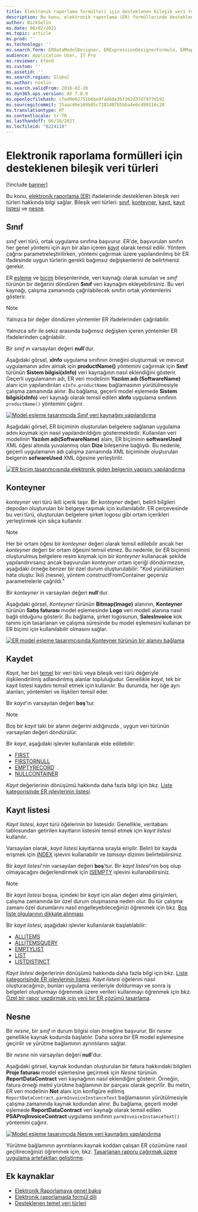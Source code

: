```yaml
---
title: Elektronik raporlama formülleri için desteklenen bileşik veri türleri
description: Bu konu, elektronik raporlama (ER) formüllerinde desteklenen bileşik veri türleri hakkında bilgi sağlar.
author: NickSelin
ms.date: 06/02/2021
ms.topic: article
ms.prod: ''
ms.technology: ''
ms.search.form: ERDataModelDesigner, ERExpressionDesignerFormula, ERMappedFormatDesigner, ERModelMappingDesigner
audience: Application User, IT Pro
ms.reviewer: kfend
ms.custom: ''
ms.assetid: ''
ms.search.region: Global
ms.author: nselin
ms.search.validFrom: 2016-02-28
ms.dyn365.ops.version: AX 7.0.0
ms.openlocfilehash: c7ed9e62751b6be9fad6de3bf262d37d7977d192
ms.sourcegitcommit: 15aacd0e109b05c7281407b5bba4e6cd99116c28
ms.translationtype: HT
ms.contentlocale: tr-TR
ms.lasthandoff: 06/10/2021
ms.locfileid: "6224118"
---
```

# <a name="supported-composite-data-types-for-electronic-reporting-formulas"></a>Elektronik raporlama formülleri için desteklenen bileşik veri türleri

[!include [banner](../includes/banner.md)]

Bu konu, [elektronik raporlama (ER)](general-electronic-reporting.md) ifadelerinde desteklenen bileşik veri türleri hakkında bilgi sağlar. Bileşik veri türleri: [sınıf](#class), [konteyner](#container), [kayıt](#record), [kayıt listesi](#record-list) ve [nesne](#object).

## <a name="class"></a><a name="class"></a>Sınıf

*sınıf* veri türü, ortak uygulama sınıfına başvurur. ER'de, başvurulan sınıfın her genel yöntemi için ayrı bir alan içeren [*kayıt*](#record) olarak temsil edilir. Yöntem çağrısı parametreleştirilirken, yöntemi çağırmak üzere yapılandırılmış bir ER ifadesinde uygun türlerin gerekli bağımsız değişkenlerini de belirtmeniz gerekir.

ER [eşleme](general-electronic-reporting.md#data-model-and-model-mapping-components) ve [biçim](general-electronic-reporting.md#FormatComponentOutbound) bileşenlerinde, veri kaynağı olarak sunulan ve *sınıf* türünün bir değerini döndüren **Sınıf** veri kaynağını ekleyebilirsiniz. Bu veri kaynağı, çalışma zamanında çağrılabilecek sınıfın ortak yöntemlerini gösterir.

> [!NOTE]
> Yalnızca bir değer döndüren yöntemler ER ifadelerinden çağrılabilir.
>
> Yalnızca sıfır ile sekiz arasında bağımsız değişken içeren yöntemler ER ifadelerinden çağrılabilir.

Bir *sınıf* ın varsayılan değeri **null**'dur.

Aşağıdaki görsel, **xInfo** uygulama sınıfının örneğini oluşturmak ve mevcut uygulamanın adını almak için **productName()** yöntemini çağırmak için **Sınıf** türünün **Sistem bilgisi(xInfo)** veri kaynağının nasıl eklendiğini gösterir. Geçerli uygulamanın adı, ER veri modelinin **Yazılım adı (SoftwareName)** alanı için yapılandırılan `xInfo.productName` bağlamasının yürütülmesiyle çalışma zamanında alınır. Bu bağlama, geçerli model eşlemede **Sistem bilgisi(xInfo)** veri kaynağı olarak temsil edilen **xInfo** uygulama sınıfının `productName()` yöntemini çağırır.

[![Model eşleme tasarımcıda Sınıf veri kaynağını yapılandırma](./media/er-formula-supported-data-types-composite-class1.gif)](./media/er-formula-supported-data-types-composite-class1.gif)

Aşağıdaki görsel, ER biçiminin oluşturulan belgelere sağlanan uygulama adını koymak için nasıl yapılandırıldığını göstermektedir. Kullanılan veri modelinin **Yazılım adı(SoftwareName)** alanı, ER biçiminin **softwareUsed** XML öğesi altında yuvalanmış olan **Dize** bileşenine bağlıydı. Bu nedenle, geçerli uygulamanın adı çalışma zamanında XML biçiminde oluşturulan belgenin **sofwareUsed** XML öğesine yerleştirilir.

[![ER biçim tasarımcısında elektronik giden belgenin yapısını yapılandırma](./media/er-formula-supported-data-types-composite-class2.png)](./media/er-formula-supported-data-types-composite-class2.png)

## <a name="container"></a><a name="container"></a>Konteyner

*konteyner* veri türü ikili içerik taşır. Bir *konteyner* değeri, belirli bilgileri depodan oluşturulan bir belgeye taşımak için kullanılabilir. ER çerçevesinde bu veri türü, oluşturulan belgelere şirket logosu gibi ortam içerikleri yerleştirmek için sıkça kullanılır.

> [!NOTE]
> Her bir ortam öğesi bir *konteyner* değeri olarak temsil edilebilir ancak her *konteyner* değeri bir ortam öğesini temsil etmez. Bu nedenle, bir ER biçimini oluşturulmuş belgelere resim koymak için bir *konteyner* kullanacak şekilde yapılandırırsanız ancak başvurulan *konteyner* ortam içeriği döndürmezse, aşağıdaki örneğe benzer bir özel durum oluşturulabilir: "Kod yürütülürken hata oluştu: İkili (nesne), yöntem constructFromContainer geçersiz parametrelerle çağrıldı."

Bir *konteyner* in varsayılan değeri **null**'dur.

Aşağıdaki görsel, *Konteyner* türünün **Bitmap(Image)** alanının, **Konteyner** türünün **Satış faturası** model eşlemesinde **Logo** veri modeli alanına nasıl bağlı olduğunu gösterir. Bu bağlama, şirket logosunun, **SalesInvoice** kök tanımı için tasarlanan ve çalışma süresinde bu model eşlemesini kullanan bir ER biçimi için kullanılabilir olmasını sağlar.

[![ER model eşleme tasarımcısında Konteyner türünün bir alanını bağlama](./media/er-formula-supported-data-types-composite-container.png)](./media/er-formula-supported-data-types-composite-container.png)

## <a name="record"></a><a name="record"></a>Kaydet

*Kayıt*, her biri [temel](er-formula-supported-data-types-primitive.md) bir veri türü veya bileşik veri türü değeriyle ilişkilendirilmiş adlandırılmış alanlar topluluğudur. Genellikle *kayıt*, tek bir kayıt listesi kaydını temsil etmek için kullanılır. Bu durumda, her öğe ayrı alanları, yöntemleri ve ilişkileri temsil eder.

Bir *kayıt*'ın varsayılan değeri **boş**'tur.

> [!NOTE]
> Boş bir *kayıt* taki bir alanın değerini aldığınızda , uygun veri türünün varsayılan değeri döndürülür.

Bir *kayıt*, aşağıdaki işlevler kullanılarak elde edilebilir:

- [FIRST](er-functions-list-first.md)
- [FIRSTORNULL](er-functions-list-firstornull.md)
- [EMPTYRECORD](er-functions-record-emptyrecord.md)
- [NULLCONTAINER](er-functions-record-nullcontainer.md)

*Kayıt* değerlerinin dönüşümü hakkında daha fazla bilgi için bkz. [Liste kategorisinde ER işlevlerinin listesi](er-functions-category-list.md).

## <a name="record-list"></a><a name="record-list"></a>Kayıt listesi

*Kayıt listesi,* *kayıt* türü öğelerinin bir listesidir. Genellikle, veritabanı tablosundan getirilen kayıtların listesini temsil etmek için *kayıt listesi* kullanılır.

Varsayılan olarak, *kayıt listesi* kayıtlarına sırayla erişilir. Belirli bir kayda erişmek için [INDEX](er-functions-list-index.md) işlevini kullanabilir ve *tamsayı* dizinini belirtebilirsiniz.

Bir *kayıt listesi*'nin varsayılan değeri **boş**'tur. Bir *kayıt listesi*'nin boş olup olmayacağını değerlendirmek için [ISEMPTY](/er-functions-list-isempty.md) işlevini kullanabilirsiniz.

> [!NOTE]
> Bir *kayıt listesi* boşsa, içindeki bir *kayıt* için alan değeri alma girişimleri, çalışma zamanında bir özel durum oluşmasına neden olur. Bu tür çalışma zamanı özel durumlarını nasıl engelleyebileceğinizi öğrenmek için bkz. [Boş liste olgularının dikkate alınması](er-components-inspections.md#i9).

Bir *kayıt listesi*, aşağıdaki işlevler kullanılarak başlatılabilir:

- [ALLITEMS](er-functions-list-allitems.md)
- [ALLITEMSQUERY](er-functions-list-allitemsquery.md)
- [EMPTYLIST](er-functions-list-emptylist.md)
- [LIST](er-functions-list-list.md)
- [LISTDISTINCT](er-functions-list-listdistinct.md)

*Kayıt listesi* değerlerinin dönüşümü hakkında daha fazla bilgi için bkz. [Liste kategorisinde ER işlevlerinin listesi](er-functions-category-list.md). *Kayıt listesi* öğelerini nasıl oluşturacağınızı, bunları uygulama verileriyle doldurmayı ve sonra iş belgeleri oluşturmayı öğrenmek üzere verileri kullanmayı öğrenmek için bkz. [Özel bir rapor yazdırmak için yeni bir ER çözümü tasarlama](er-quick-start1-new-solution.md).

## <a name="object"></a><a name="object"></a>Nesne

Bir *nesne*, bir *sınıf* ın durum bilgisi olan örneğine başvurur. Bir *nesne* genellikle kaynak kodunda başlatılır. Daha sonra bir ER model eşlemesine geçirilir ve yürütme bağlamının ayrıntılarını sağlar.

Bir *nesne* nin varsayılan değeri **null**'dur.

Aşağıdaki görsel, kaynak kodundan oluşturulan bir fatura hakkındaki bilgileri **Proje faturası** model eşlemesine geçirmek için *Nesne* türünün **ReportDataContract** veri kaynağının nasıl eklendiğini gösterir. Örneğin, fatura örneği metni yürütme bağlamının bir parçası olarak geçirilir. Bu metin, ER veri modelinin **Not** alanı için konfigüre edilmiş `ReportDataContract.parmInvoiceInstanceText` bağlamasının yürütülmesiyle çalışma zamanında kaynak kodundan alınır. Bu bağlama, geçerli model eşlemede **ReportDataContract** veri kaynağı olarak temsil edilen **PSAProjInvoiceContract** uygulama sınıfının `parmInvoiceInstanceText()` yöntemini çağırır.

[![Model eşleme tasarımcıda Nesne veri kaynağını yapılandırma](./media/er-formula-supported-data-types-composite-object.gif)](./media/er-formula-supported-data-types-composite-object.gif)

Yürütme bağlamının ayrıntılarını kaynak koddan çalışan ER çözümüne nasıl geçitireceğinizi öğrenmek için, bkz. [Tasarlanan raporu çağırmak üzere uygulama artefaktları geliştirme](er-quick-start1-new-solution.md#DevelopCustomCode).

## <a name="additional-resources"></a>Ek kaynaklar

- [Elektronik Raporlamaya genel bakış](general-electronic-reporting.md)
- [Elektronik raporlamada formül dili](er-formula-language.md)
- [Desteklenen temel veri türleri](er-formula-supported-data-types-primitive.md)
